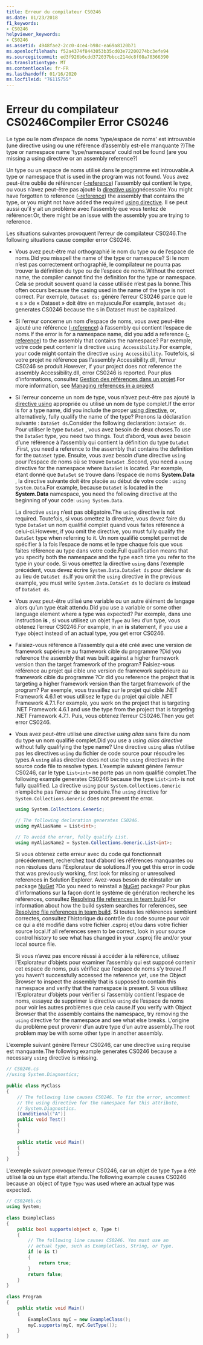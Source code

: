 ```yaml
---
title: Erreur du compilateur CS0246
ms.date: 01/23/2018
f1_keywords:
- CS0246
helpviewer_keywords:
- CS0246
ms.assetid: 4948fae2-2cc0-4ce4-b98c-ea69a8120b71
ms.openlocfilehash: f52a4374f8443053b35cd03e72200274bc3efe94
ms.sourcegitcommit: ed3f926b6cdd372037bbcc214dc8f08a70366390
ms.translationtype: MT
ms.contentlocale: fr-FR
ms.lasthandoff: 01/16/2020
ms.locfileid: "76115755"
---
```

# <a name="compiler-error-cs0246"></a><span data-ttu-id="deed9-102">Erreur du compilateur CS0246</span><span class="sxs-lookup"><span data-stu-id="deed9-102">Compiler Error CS0246</span></span>

<span data-ttu-id="deed9-103">Le type ou le nom d’espace de noms 'type/espace de noms' est introuvable (une directive using ou une référence d’assembly est-elle manquante ?)</span><span class="sxs-lookup"><span data-stu-id="deed9-103">The type or namespace name 'type/namespace' could not be found (are you missing a using directive or an assembly reference?)</span></span>  
  
<span data-ttu-id="deed9-104">Un type ou un espace de noms utilisé dans le programme est introuvable.</span><span class="sxs-lookup"><span data-stu-id="deed9-104">A type or namespace that is used in the program was not found.</span></span> <span data-ttu-id="deed9-105">Vous avez peut-être oublié de référencer ([-reference](../compiler-options/reference-compiler-option.md)) l’assembly qui contient le type, ou vous n’avez peut-être pas ajouté la [directive using](../keywords/using-directive.md)nécessaire.</span><span class="sxs-lookup"><span data-stu-id="deed9-105">You might have forgotten to reference ([-reference](../compiler-options/reference-compiler-option.md)) the assembly that contains the type, or you might not have added the required [using directive](../keywords/using-directive.md).</span></span>  <span data-ttu-id="deed9-106">Il se peut aussi qu’il y ait un problème avec l’assembly que vous tentez de référencer.</span><span class="sxs-lookup"><span data-stu-id="deed9-106">Or, there might be an issue with the assembly you are trying to reference.</span></span>  
  
<span data-ttu-id="deed9-107">Les situations suivantes provoquent l’erreur de compilateur CS0246.</span><span class="sxs-lookup"><span data-stu-id="deed9-107">The following situations cause compiler error CS0246.</span></span>  
  
- <span data-ttu-id="deed9-108">Vous avez peut-être mal orthographié le nom du type ou de l’espace de noms.</span><span class="sxs-lookup"><span data-stu-id="deed9-108">Did you misspell the name of the type or namespace?</span></span> <span data-ttu-id="deed9-109">Si le nom n’est pas correctement orthographié, le compilateur ne pourra pas trouver la définition du type ou de l’espace de noms.</span><span class="sxs-lookup"><span data-stu-id="deed9-109">Without the correct name, the compiler cannot find the definition for the type or namespace.</span></span> <span data-ttu-id="deed9-110">Cela se produit souvent quand la casse utilisée n’est pas la bonne.</span><span class="sxs-lookup"><span data-stu-id="deed9-110">This often occurs because the casing used in the name of the type is not correct.</span></span> <span data-ttu-id="deed9-111">Par exemple, `Dataset ds;` génère l’erreur CS0246 parce que le « s » de « Dataset » doit être en majuscule.</span><span class="sxs-lookup"><span data-stu-id="deed9-111">For example, `Dataset ds;` generates CS0246 because the s in Dataset must be capitalized.</span></span>  
  
- <span data-ttu-id="deed9-112">Si l’erreur concerne un nom d’espace de noms, vous avez peut-être ajouté une référence ([-reference](../compiler-options/reference-compiler-option.md)) à l’assembly qui contient l’espace de noms.</span><span class="sxs-lookup"><span data-stu-id="deed9-112">If the error is for a namespace name, did you add a reference ([-reference](../compiler-options/reference-compiler-option.md)) to the assembly that contains the namespace?</span></span> <span data-ttu-id="deed9-113">Par exemple, votre code peut contenir la directive `using Accessibility`.</span><span class="sxs-lookup"><span data-stu-id="deed9-113">For example, your code might contain the directive `using Accessibility`.</span></span> <span data-ttu-id="deed9-114">Toutefois, si votre projet ne référence pas l’assembly Accessibility.dll, l’erreur CS0246 se produit.</span><span class="sxs-lookup"><span data-stu-id="deed9-114">However, if your project does not reference the assembly Accessibility.dll, error CS0246 is reported.</span></span> <span data-ttu-id="deed9-115">Pour plus d’informations, consultez [Gestion des références dans un projet](/visualstudio/ide/managing-references-in-a-project).</span><span class="sxs-lookup"><span data-stu-id="deed9-115">For more information, see [Managing references in a project](/visualstudio/ide/managing-references-in-a-project)</span></span>  
  
- <span data-ttu-id="deed9-116">Si l’erreur concerne un nom de type, vous n’avez peut-être pas ajouté la [directive using](../keywords/using-directive.md) appropriée ou utilisé un nom de type complet.</span><span class="sxs-lookup"><span data-stu-id="deed9-116">If the error is for a type name, did you include the proper [using directive](../keywords/using-directive.md), or, alternatively, fully qualify the name of the type?</span></span> <span data-ttu-id="deed9-117">Prenons la déclaration suivante : `DataSet ds`.</span><span class="sxs-lookup"><span data-stu-id="deed9-117">Consider the following declaration: `DataSet ds`.</span></span> <span data-ttu-id="deed9-118">Pour utiliser le type `DataSet` , vous avez besoin de deux choses.</span><span class="sxs-lookup"><span data-stu-id="deed9-118">To use the `DataSet` type, you need two things.</span></span> <span data-ttu-id="deed9-119">Tout d’abord, vous avez besoin d’une référence à l’assembly qui contient la définition du type `DataSet` .</span><span class="sxs-lookup"><span data-stu-id="deed9-119">First, you need a reference to the assembly that contains the definition for the `DataSet` type.</span></span> <span data-ttu-id="deed9-120">Ensuite, vous avez besoin d’une directive `using` pour l’espace de noms où se trouve `DataSet` .</span><span class="sxs-lookup"><span data-stu-id="deed9-120">Second, you need a `using` directive for the namespace where `DataSet` is located.</span></span> <span data-ttu-id="deed9-121">Par exemple, étant donné que `DataSet` se trouve dans l’espace de noms **System.Data** , la directive suivante doit être placée au début de votre code : `using System.Data`.</span><span class="sxs-lookup"><span data-stu-id="deed9-121">For example, because `DataSet` is located in the **System.Data** namespace, you need the following directive at the beginning of your code: `using System.Data`.</span></span>  
  
     <span data-ttu-id="deed9-122">La directive `using` n’est pas obligatoire.</span><span class="sxs-lookup"><span data-stu-id="deed9-122">The `using` directive is not required.</span></span> <span data-ttu-id="deed9-123">Toutefois, si vous omettez la directive, vous devez faire du type `DataSet` un nom qualifié complet quand vous faites référence à celui-ci.</span><span class="sxs-lookup"><span data-stu-id="deed9-123">However, if you omit the directive, you must fully qualify the `DataSet` type when referring to it.</span></span> <span data-ttu-id="deed9-124">Un nom qualifié complet permet de spécifier à la fois l’espace de noms et le type chaque fois que vous faites référence au type dans votre code.</span><span class="sxs-lookup"><span data-stu-id="deed9-124">Full qualification means that you specify both the namespace and the type each time you refer to the type in your code.</span></span> <span data-ttu-id="deed9-125">Si vous omettez la directive `using` dans l’exemple précédent, vous devez écrire `System.Data.DataSet ds` pour déclarer `ds` au lieu de `DataSet ds`.</span><span class="sxs-lookup"><span data-stu-id="deed9-125">If you omit the `using` directive in the previous example, you must write `System.Data.DataSet ds` to declare `ds` instead of `DataSet ds`.</span></span>  
  
- <span data-ttu-id="deed9-126">Vous avez peut-être utilisé une variable ou un autre élément de langage alors qu’un type était attendu.</span><span class="sxs-lookup"><span data-stu-id="deed9-126">Did you use a variable or some other language element where a type was expected?</span></span> <span data-ttu-id="deed9-127">Par exemple, dans une instruction **is** , si vous utilisez un objet `Type` au lieu d’un type, vous obtenez l’erreur CS0246.</span><span class="sxs-lookup"><span data-stu-id="deed9-127">For example, in an **is** statement, if you use a `Type` object instead of an actual type, you get error CS0246.</span></span>  

- <span data-ttu-id="deed9-128">Faisiez-vous référence à l’assembly qui a été créé avec une version de framework supérieure au framework cible du programme ?</span><span class="sxs-lookup"><span data-stu-id="deed9-128">Did you reference the assembly that was built against a higher framework version than the target framework of the program?</span></span> <span data-ttu-id="deed9-129">Faisiez-vous référence au projet qui cible une version de framework supérieure au framework cible du programme ?</span><span class="sxs-lookup"><span data-stu-id="deed9-129">Or did you reference the project that is targeting a higher framework version than the target framework of the program?</span></span> <span data-ttu-id="deed9-130">Par exemple, vous travaillez sur le projet qui cible .NET Framework 4.6.1 et vous utilisez le type du projet qui cible .NET Framework 4.7.1.</span><span class="sxs-lookup"><span data-stu-id="deed9-130">For example, you work on the project that is targeting .NET Framework 4.6.1 and use the type from the project that is targeting .NET Framework 4.7.1.</span></span> <span data-ttu-id="deed9-131">Puis, vous obtenez l’erreur CS0246.</span><span class="sxs-lookup"><span data-stu-id="deed9-131">Then you get error CS0246.</span></span>
  
- <span data-ttu-id="deed9-132">Vous avez peut-être utilisé une *directive using alias* sans faire du nom du type un nom qualifié complet.</span><span class="sxs-lookup"><span data-stu-id="deed9-132">Did you use a *using alias directive* without fully qualifying the type name?</span></span> <span data-ttu-id="deed9-133">Une directive `using` alias n’utilise pas les directives `using` du fichier de code source pour résoudre les types.</span><span class="sxs-lookup"><span data-stu-id="deed9-133">A `using` alias directive does not use the `using` directives in the source code file to resolve types.</span></span> <span data-ttu-id="deed9-134">L’exemple suivant génère l’erreur CS0246, car le type `List<int>` ne porte pas un nom qualifié complet.</span><span class="sxs-lookup"><span data-stu-id="deed9-134">The following example generates CS0246 because the type `List<int>` is not fully qualified.</span></span> <span data-ttu-id="deed9-135">La directive `using` pour `System.Collections.Generic` n’empêche pas l’erreur de se produire.</span><span class="sxs-lookup"><span data-stu-id="deed9-135">The `using` directive for `System.Collections.Generic` does not prevent the error.</span></span>  
  
    ```csharp  
    using System.Collections.Generic;  
  
    // The following declaration generates CS0246.  
    using myAliasName = List<int>;   
  
    // To avoid the error, fully qualify List.  
    using myAliasName2 = System.Collections.Generic.List<int>;  
    ```  
  
     <span data-ttu-id="deed9-136">Si vous obtenez cette erreur avec du code qui fonctionnait précédemment, recherchez tout d’abord les références manquantes ou non résolues dans l’Explorateur de solutions.</span><span class="sxs-lookup"><span data-stu-id="deed9-136">If you get this error in code that was previously working, first look for missing or unresolved references in Solution Explorer.</span></span> <span data-ttu-id="deed9-137">Avez-vous besoin de réinstaller un package [NuGet](https://www.nuget.org/) ?</span><span class="sxs-lookup"><span data-stu-id="deed9-137">Do you need to reinstall a [NuGet](https://www.nuget.org/) package?</span></span> <span data-ttu-id="deed9-138">Pour plus d’informations sur la façon dont le système de génération recherche les références, consultez [Resolving file references in team build](https://docs.microsoft.com/archive/blogs/manishagarwal/resolving-file-references-in-team-build-part-2).</span><span class="sxs-lookup"><span data-stu-id="deed9-138">For information about how the build system searches for references, see [Resolving file references in team build](https://docs.microsoft.com/archive/blogs/manishagarwal/resolving-file-references-in-team-build-part-2).</span></span> <span data-ttu-id="deed9-139">Si toutes les références semblent correctes, consultez l’historique du contrôle du code source pour voir ce qui a été modifié dans votre fichier .csproj et/ou dans votre fichier source local.</span><span class="sxs-lookup"><span data-stu-id="deed9-139">If all references seem to be correct, look in your source control history to see what has changed in your .csproj file and/or your local source file.</span></span>  
  
     <span data-ttu-id="deed9-140">Si vous n’avez pas encore réussi à accéder à la référence, utilisez l’Explorateur d’objets pour examiner l’assembly qui est supposé contenir cet espace de noms, puis vérifiez que l’espace de noms s’y trouve.</span><span class="sxs-lookup"><span data-stu-id="deed9-140">If you haven’t successfully accessed the reference yet, use the Object Browser to inspect the assembly that is supposed to contain this namespace and verify that the namespace is present.</span></span> <span data-ttu-id="deed9-141">Si vous utilisez l’Explorateur d’objets pour vérifier si l’assembly contient l’espace de noms, essayez de supprimer la directive `using` de l’espace de noms pour voir les autres problèmes que cela cause.</span><span class="sxs-lookup"><span data-stu-id="deed9-141">If you verify with Object Browser that the assembly contains the namespace, try removing the `using` directive for the namespace and see what else breaks.</span></span> <span data-ttu-id="deed9-142">L’origine du problème peut provenir d’un autre type d’un autre assembly.</span><span class="sxs-lookup"><span data-stu-id="deed9-142">The root problem may be with some other type in another assembly.</span></span>  
  
<span data-ttu-id="deed9-143">L’exemple suivant génère l’erreur CS0246, car une directive `using` requise est manquante.</span><span class="sxs-lookup"><span data-stu-id="deed9-143">The following example generates CS0246 because a necessary `using` directive is missing.</span></span>  
  
```csharp  
// CS0246.cs  
//using System.Diagnostics;  
  
public class MyClass  
{  
    // The following line causes CS0246. To fix the error, uncomment  
    // the using directive for the namespace for this attribute,  
    // System.Diagnostics.  
    [Conditional("A")]  
    public void Test()  
    {  
    }  
  
    public static void Main()  
    {  
    }  
}  
```  
  
<span data-ttu-id="deed9-144">L’exemple suivant provoque l’erreur CS0246, car un objet de type `Type` a été utilisé là où un type était attendu.</span><span class="sxs-lookup"><span data-stu-id="deed9-144">The following example causes CS0246 because an object of type `Type` was used where an actual type was expected.</span></span>  
  
```csharp  
// CS0246b.cs  
using System;  
  
class ExampleClass  
{  
    public bool supports(object o, Type t)  
    {  
        // The following line causes CS0246. You must use an  
        // actual type, such as ExampleClass, String, or Type.  
        if (o is t)  
        {  
            return true;  
        }  
        return false;  
    }  
}  
  
class Program  
{  
    public static void Main()  
    {  
        ExampleClass myC = new ExampleClass();  
        myC.supports(myC, myC.GetType());  
    }  
}  
```
